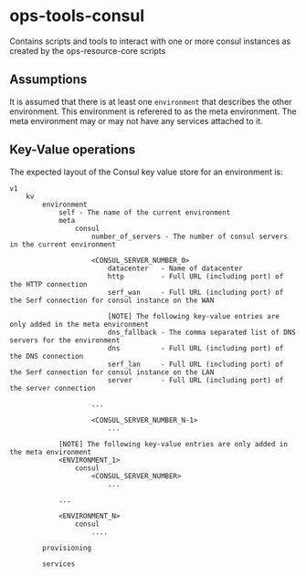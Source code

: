 # ops-tools-consul
Contains scripts and tools to interact with one or more consul instances as created by the ops-resource-core scripts

## Assumptions
It is assumed that there is at least one `environment` that describes the other environment. This environment is referered to
as the meta environment. The meta environment may or may not have any services attached to it.

## Key-Value operations
The expected layout of the Consul key value store for an environment is:

    v1
        kv
            environment
                self - The name of the current environment
                meta
                    consul
                        number_of_servers - The number of consul servers in the current environment

                        <CONSUL_SERVER_NUMBER_0>
                            datacenter   - Name of datacenter
                            http         - Full URL (including port) of the HTTP connection
                            serf_wan     - Full URL (including port) of the Serf connection for consul instance on the WAN

                            [NOTE] The following key-value entries are only added in the meta environment
                            dns_fallback - The comma separated list of DNS servers for the environment
                            dns          - Full URL (including port) of the DNS connection
                            serf_lan     - Full URL (including port) of the Serf connection for consul instance on the LAN
                            server       - Full URL (including port) of the server connection

                        ...

                        <CONSUL_SERVER_NUMBER_N-1>
                            ...

                [NOTE] The following key-value entries are only added in the meta environment
                <ENVIRONMENT_1>
                    consul
                        <CONSUL_SERVER_NUMBER>
                            ...

                ...

                <ENVIRONMENT_N>
                    consul
                        ....

            provisioning

            services